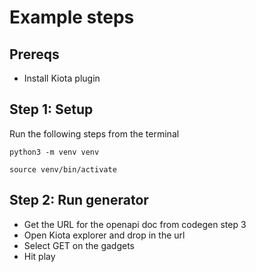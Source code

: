 # Example steps

## Prereqs
* Install Kiota plugin

## Step 1: Setup
Run the following steps from the terminal

```python3 -m venv venv```

```source venv/bin/activate```

## Step 2: Run generator
* Get the URL for the openapi doc from codegen step 3
* Open Kiota explorer and drop in the url
* Select GET on the gadgets
* Hit play
